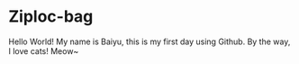 # Ziploc-bag

Hello World!
My name is Baiyu, this is my first day using Github.
By the way, I love cats! Meow~
